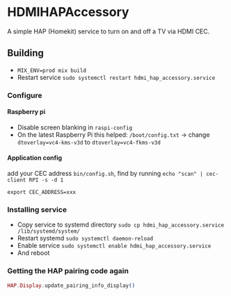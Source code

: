 # HDMIHAPAccessory

A simple HAP (Homekit) service to turn on and off a TV via HDMI CEC.

## Building

- `MIX_ENV=prod mix build`
- Restart service `sudo systemctl restart hdmi_hap_accessory.service`

### Configure

#### Raspberry pi

- Disable screen blanking in `raspi-config`
- On the latest Raspberry Pi this helped: `/boot/config.txt` -> change `dtoverlay=vc4-kms-v3d` to `dtoverlay=vc4-fkms-v3d`

#### Application config

add your CEC address `bin/config.sh`, find by running `echo "scan" | cec-client RPI -s -d 1`

```
export CEC_ADDRESS=xxx
```

### Installing service

- Copy service to systemd directory `sudo cp hdmi_hap_accessory.service /lib/systemd/system/`
- Restart systemd `sudo systemctl daemon-reload`
- Enable service `sudo systemctl enable hdmi_hap_accessory.service`
- And reboot

### Getting the HAP pairing code again

```elixir
HAP.Display.update_pairing_info_display()
```
